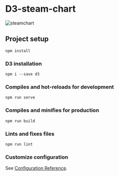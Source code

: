 


# D3-steam-chart
![steamchart](https://user-images.githubusercontent.com/115550912/209122682-c0997077-bdc7-4b93-b709-c79dddef76b0.png)


## Project setup
```
npm install
```
### D3 installation
```
npm i --save d3
```
### Compiles and hot-reloads for development
```
npm run serve
```

### Compiles and minifies for production
```
npm run build
```

### Lints and fixes files
```
npm run lint
```

### Customize configuration
See [Configuration Reference](https://cli.vuejs.org/config/).
